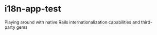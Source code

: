 i18n-app-test
=============

Playing around with native Rails internationalization capabilities and third-party gems